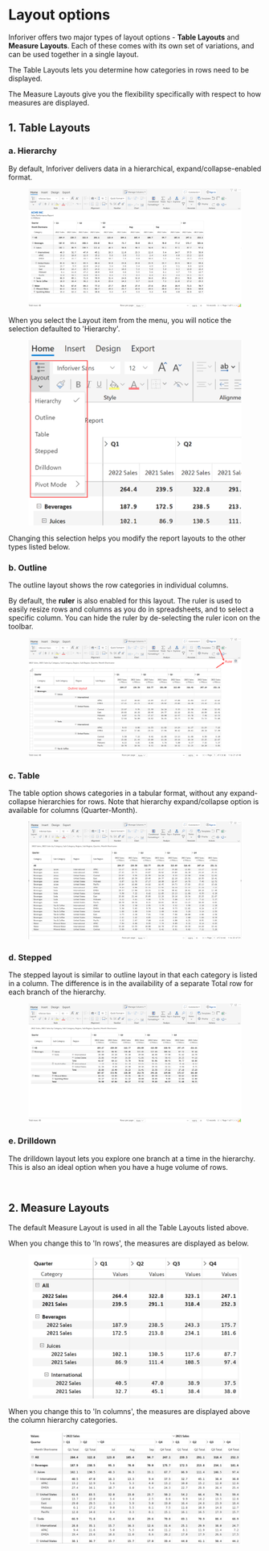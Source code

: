 # Layout options

Inforiver offers two major types of layout options - **Table Layouts** and **Measure Layouts**. Each of these comes with its own set of variations, and can be used together in a single layout.&#x20;

The Table Layouts lets you determine how categories in rows need to be displayed.&#x20;

The Measure Layouts give you the flexibility specifically with respect to how measures are displayed.&#x20;

## 1. Table Layouts

### a. Hierarchy

By default, Inforiver delivers data in a hierarchical, expand/collapse-enabled format.

<figure><img src="../../.gitbook/assets/inforiver-navigation-layout-hierarchy (1).png" alt=""><figcaption></figcaption></figure>

&#x20;When you select the Layout item from the menu, you will notice the selection defaulted to 'Hierarchy'.

<figure><img src="../../.gitbook/assets/inforiver-navigation-layout-menu.png" alt=""><figcaption></figcaption></figure>

Changing this selection helps you modify the report layouts to the other types listed below.

### b. Outline

The outline layout shows the row categories in individual columns.&#x20;

By default, the **ruler** is also enabled for this layout. The ruler is used to easily resize rows and columns as you do in spreadsheets, and to select a specific column. You can hide the ruler by de-selecting the ruler icon on the toolbar.

<figure><img src="../../.gitbook/assets/inforiver-navigation-layout-outline.png" alt=""><figcaption></figcaption></figure>

### c. Table

The table option shows categories in a tabular format, without any expand-collapse hierarchies for rows. Note that hierarchy expand/collapse option is available for columns (Quarter-Month).&#x20;

<figure><img src="../../.gitbook/assets/inforiver-navigation-layout-table.png" alt=""><figcaption></figcaption></figure>

### d. Stepped

The stepped layout is similar to outline layout in that each category is listed in a column. The difference is in the availability of a separate Total row for each branch of the hierarchy.

<figure><img src="../../.gitbook/assets/inforiver-navigation-layout-stepped.png" alt=""><figcaption></figcaption></figure>

### e. Drilldown

The drilldown layout lets you explore one branch at a time in the hierarchy. This is also an ideal option when you have a huge volume of rows.

<figure><img src="../../.gitbook/assets/inforiver-navigation-layout-drilldown.gif" alt=""><figcaption></figcaption></figure>

## 2. Measure Layouts

The default Measure Layout is used in all the Table Layouts listed above.&#x20;

When you change this to 'In rows', the measures are displayed as below.&#x20;

<figure><img src="../../.gitbook/assets/inforiver-navigation-layout-measures-in-rows.png" alt=""><figcaption></figcaption></figure>

When you change this to 'In columns', the measures are displayed above the column hierarchy categories.&#x20;

<figure><img src="../../.gitbook/assets/inforiver-navigation-layout-measures-in-columns.png" alt=""><figcaption></figcaption></figure>

